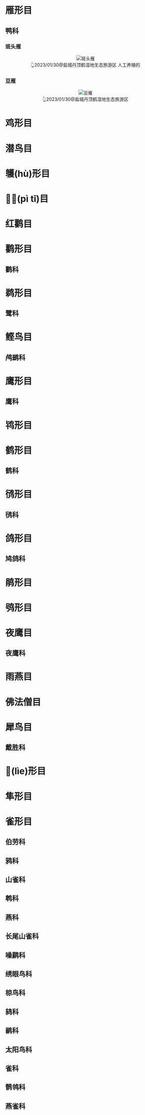 # 雁形目

## 鸭科

### 斑头雁
<div style="text-align: center;"><img src="https://asgeologeekfan-images.oss-cn-hangzhou.aliyuncs.com/img/202304252113724.jpg" alt="斑头雁" title="斑头雁" ></div>
<div style="text-align: center;">👆2023/01/30@盐城丹顶鹤湿地生态旅游区 人工养殖的</div>

### 豆雁
<div style="text-align: center;"><img src="https://asgeologeekfan-images.oss-cn-hangzhou.aliyuncs.com/img/202304252240797.jpg" alt="豆雁" title="豆雁" ></div>
<div style="text-align: center;">👆2023/01/30@盐城丹顶鹤湿地生态旅游区</div>


# 鸡形目



# 潜鸟目





# 鹱(h&ugrave;)形目



# (p&igrave; t&imacr;)目



# 红鹳目



# 鹳形目

## 鹳科



# 鹈形目

## 鹭科



# 鲣鸟目

## 鸬鹚科



# 鹰形目

## 鹰科



# 鸨形目



# 鹤形目

## 鹤科



# 鸻形目

## 鸻科



# 鸽形目

## 鸠鸽科

# 鹃形目



# 鸮形目



# 夜鹰目

## 夜鹰科



# 雨燕目



# 佛法僧目



# 犀鸟目

## 戴胜科

# (l&igrave;e)形目



# 隼形目



# 雀形目

## 伯劳科

## 鸦科

## 山雀科

## 鹎科

## 燕科

## 长尾山雀科

## 噪鹛科

## 绣眼鸟科

## 椋鸟科

## 鸫科

## 鹟科

## 太阳鸟科

## 雀科

## 鹡鸰科

## 燕雀科



